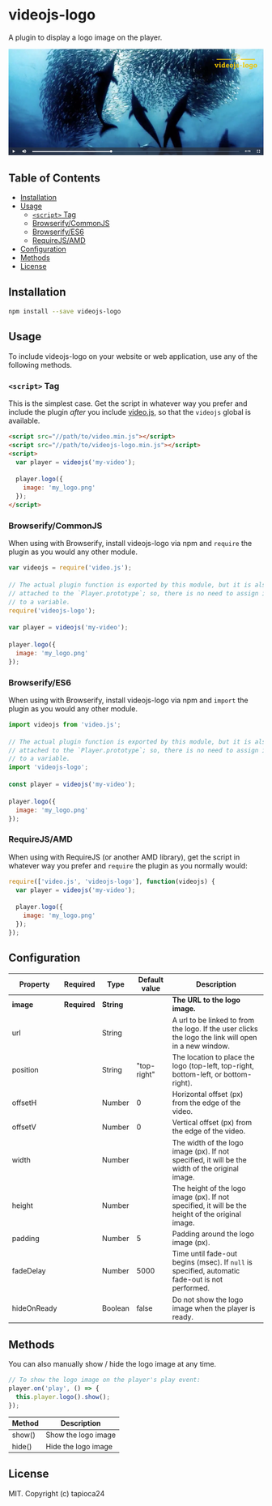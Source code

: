 # videojs-logo

A plugin to display a logo image on the player.

![video-js-logo-sample](./img/videojs-logo-sample.png)

## Table of Contents

<!-- START doctoc generated TOC please keep comment here to allow auto update -->
<!-- DON'T EDIT THIS SECTION, INSTEAD RE-RUN doctoc TO UPDATE -->


- [Installation](#installation)
- [Usage](#usage)
  - [`<script>` Tag](#script-tag)
  - [Browserify/CommonJS](#browserifycommonjs)
  - [Browserify/ES6](#browserifyes6)
  - [RequireJS/AMD](#requirejsamd)
- [Configuration](#configuration)
- [Methods](#methods)
- [License](#license)

<!-- END doctoc generated TOC please keep comment here to allow auto update -->
## Installation

```sh
npm install --save videojs-logo
```

## Usage

To include videojs-logo on your website or web application, use any of the following methods.

### `<script>` Tag

This is the simplest case. Get the script in whatever way you prefer and include the plugin _after_ you include [video.js][videojs], so that the `videojs` global is available.

```html
<script src="//path/to/video.min.js"></script>
<script src="//path/to/videojs-logo.min.js"></script>
<script>
  var player = videojs('my-video');

  player.logo({
    image: 'my_logo.png'
  });
</script>
```

### Browserify/CommonJS

When using with Browserify, install videojs-logo via npm and `require` the plugin as you would any other module.

```js
var videojs = require('video.js');

// The actual plugin function is exported by this module, but it is also
// attached to the `Player.prototype`; so, there is no need to assign it
// to a variable.
require('videojs-logo');

var player = videojs('my-video');

player.logo({
  image: 'my_logo.png'
});
```

### Browserify/ES6

When using with Browserify, install videojs-logo via npm and `import` the plugin as you would any other module.

```js
import videojs from 'video.js';

// The actual plugin function is exported by this module, but it is also
// attached to the `Player.prototype`; so, there is no need to assign it
// to a variable.
import 'videojs-logo';

const player = videojs('my-video');

player.logo({
  image: 'my_logo.png'
});
```

### RequireJS/AMD

When using with RequireJS (or another AMD library), get the script in whatever way you prefer and `require` the plugin as you normally would:

```js
require(['video.js', 'videojs-logo'], function(videojs) {
  var player = videojs('my-video');

  player.logo({
    image: 'my_logo.png'
  });
});
```

## Configuration

| Property    | Required     | Type       | Default value | Description                                                                                          |
| ----------- | ------------ | ---------- | ------------- | ---------------------------------------------------------------------------------------------------- |
| **image**   | **Required** | **String** |               | **The URL to the logo image.**                                                                       |
| url         |              | String     |               | A url to be linked to from the logo. If the user clicks the logo the link will open in a new window. |
| position    |              | String     | "top-right"   | The location to place the logo (top-left, top-right, bottom-left, or bottom-right).                  |
| offsetH     |              | Number     | 0             | Horizontal offset (px) from the edge of the video.                                                   |
| offsetV     |              | Number     | 0             | Vertical offset (px) from the edge of the video.                                                     |
| width       |              | Number     |               | The width of the logo image (px). If not specified, it will be the width of the original image.      |
| height      |              | Number     |               | The height of the logo image (px). If not specified, it will be the height of the original image.    |
| padding     |              | Number     | 5             | Padding around the logo image (px).                                                                  |
| fadeDelay   |              | Number     | 5000          | Time until fade-out begins (msec). If `null` is specified, automatic fade-out is not performed.      |
| hideOnReady |              | Boolean    | false         | Do not show the logo image when the player is ready.                                                 |

## Methods

You can also manually show / hide the logo image at any time.

```js
// To show the logo image on the player's play event:
player.on('play', () => {
  this.player.logo().show();
});
```

| Method | Description         |
| ------ | ------------------- |
| show() | Show the logo image |
| hide() | Hide the logo image |

## License

MIT. Copyright (c) tapioca24


[videojs]: http://videojs.com/
